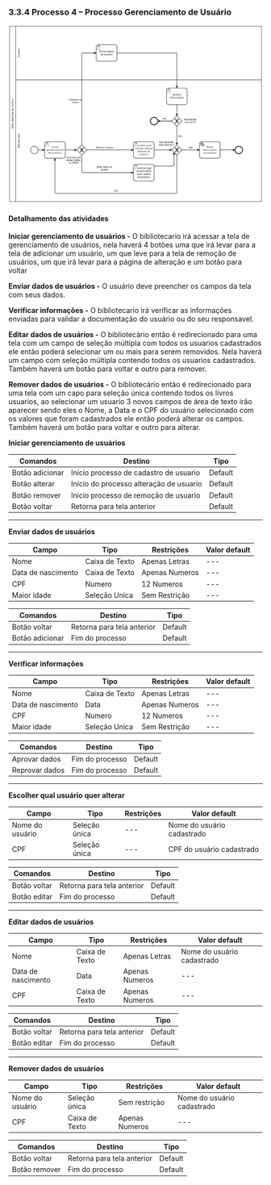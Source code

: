 ### 3.3.4 Processo 4 – Processo Gerenciamento de Usuário

![Processo Gerenciamento de Usuário](images/processoGU.png "Modelo BPMN do Processo 4.")


#### Detalhamento das atividades


**Iniciar gerenciamento de usuários -**
O bibliotecario irá acessar a tela de gerenciamento de usuários, nela haverá 4 botões uma que irá levar para a tela de adicionar um usuário, um que leve para a tela de remoção de usuários, um que irá levar para a página de alteração e um botão para voltar

**Enviar dados de usuários -**
O usuário deve preencher os campos da tela com seus dados.

**Verificar informações -**
O bibliotecario irá verificar as informações enviadas para validar a documentação do usuário ou do seu responsavel.

**Editar dados de usuários -**
O bibliotecário então é redirecionado para uma tela com um campo de seleção múltipla com todos os usuarios cadastrados ele então poderá selecionar um ou mais para serem removidos. Nela haverá um campo com seleção múltipla contendo todos os usuarios cadastrados. Também haverá um botão para voltar e outro para remover.

**Remover dados de usuários -**
O bibliotecário então é redirecionado para uma tela com um capo para seleção única contendo todos os livros usuarios, ao selecionar um usuario 3 novos campos de área de texto irão aparecer sendo eles o Nome, a Data e o CPF do usuário selecionado com os valores que foram cadastrados ele então poderá alterar os campos. Também haverá um botão para voltar e outro para alterar.



**Iniciar gerenciamento de usuários**


| **Comandos**         |  **Destino**                   | **Tipo** |
| ---                  | ---                            | ---               |
| Botão adicionar      | Início processo de cadastro de usuario   | Default           |
| Botão alterar        | Início do processo alteração de usuario  | Default           |
| Botão remover        | Inicio processo de remoção de usuario    | Default           |
| Botão voltar         | Retorna para tela anterior               | Default           |

___________________________________________________________________________________________________________________________________

**Enviar dados de usuários**

| **Campo**       | **Tipo**         | **Restrições** | **Valor default** |
| ---             | ---              | ---            | ---               |
| Nome            | Caixa de Texto   | Apenas Letras  | ---               |
| Data de nascimento| Caixa de Texto | Apenas Numeros | ---               |
| CPF             |   Numero         | 12 Numeros | ---               |
| Maior idade     | Seleção Unica    | Sem Restrição  | ---               |




| **Comandos**         |  **Destino**                   | **Tipo**          |
| ---                  | ---                            | ---               |
| Botão voltar         | Retorna para tela anterior     | Default           |
| Botão adicionar      | Fim do processo                | Default           |

___________________________________________________________________________________________________________________________________

**Verificar informações**

| **Campo**       | **Tipo**         | **Restrições** | **Valor default** |
| ---             | ---              | ---            | ---               |
| Nome            | Caixa de Texto   | Apenas Letras  | ---               |
| Data de nascimento| Data           | Apenas Numeros | ---               |
| CPF             |   Numero | 12 Numeros | ---               |
| Maior idade     | Seleção Unica    | Sem Restrição  | ---               |


| **Comandos**         |  **Destino**                   | **Tipo**          |
| ---                  | ---                            | ---               |
| Aprovar dados         | Fim do processo               | Default           |
| Reprovar dados        | Fim do processo               | Default           |

___________________________________________________________________________________________________________________________________

**Escolher qual usuário quer alterar**

| **Campo**       | **Tipo**         | **Restrições** | **Valor default** |
| ---             | ---              | ---            | ---               |
| Nome do usuário | Seleção única | --- | Nome do usuário cadastrado |
| CPF             | Seleção única | --- | CPF do usuário cadastrado   |



| **Comandos**         |  **Destino**                   | **Tipo**          |
| ---                  | ---                            | ---               |
| Botão voltar         | Retorna para tela anterior     | Default           |
| Botão editar         | Fim do processo                | Default           |

___________________________________________________________________________________________________________________________________

**Editar dados de usuários**

| **Campo**       | **Tipo**         | **Restrições** | **Valor default** |
| ---             | ---              | ---            | ---               |
| Nome            | Caixa de Texto   | Apenas Letras  | Nome do usuário cadastrado|
| Data de nascimento| Data           | Apenas Numeros | ---               |
| CPF             |   Caixa de Texto | Apenas Numeros | ---               |



| **Comandos**         |  **Destino**                   | **Tipo**          |
| ---                  | ---                            | ---               |
| Botão voltar         | Retorna para tela anterior     | Default           |
| Botão editar         | Fim do processo                | Default           |

___________________________________________________________________________________________________________________________________
 
**Remover dados de usuários**

| **Campo**       | **Tipo**         | **Restrições** | **Valor default** |
| ---             | ---              | ---            | ---               |
| Nome do usuário | Seleção única | Sem restrição | Nome do usuário cadastrado |
| CPF             |   Caixa de Texto | Apenas Numeros | ---               |




| **Comandos**         |  **Destino**                   | **Tipo**          |
| ---                  | ---                            | ---               |
| Botão voltar         | Retorna para tela anterior     | Default           |
| Botão remover        | Fim do processo                | Default           |
